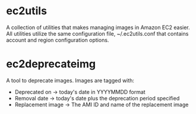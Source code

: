 ec2utils
========

A collection of utilities that makes managing images in Amazon EC2 easier.
All utilities utilize the same configuration file, ~/.ec2utils.conf that
contains account and region configuration options.

# ec2deprecateimg

A tool to deprecate images. Images are tagged with:
- Deprecated on     -> today's date in YYYYMMDD format
- Removal date      -> today's date plus the deprecation period specified
- Replacement image -> The AMI ID and name of the replacement image

